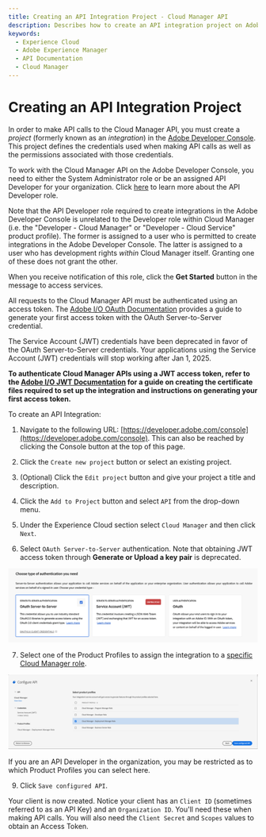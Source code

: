 ```yaml
---
title: Creating an API Integration Project - Cloud Manager API
description: Describes how to create an API integration project on Adobe Developer Console
keywords:
  - Experience Cloud
  - Adobe Experience Manager
  - API Documentation
  - Cloud Manager
---
```


# Creating an API Integration Project

In order to make API calls to the Cloud Manager API, you must create a _project_ (formerly known as an _integration_) in the [Adobe Developer Console](https://developer.adobe.com/console). This project defines the credentials used when making API calls as well as the permissions associated with those credentials.

To work with the Cloud Manager API on the Adobe Developer Console, you need to either the System Administrator role or be an assigned API Developer for your organization. Click [here](http://www.adobe.com/go/aac_api_prod_learn) to learn more about the API Developer role.

<InlineAlert slots="text" />

Note that the API Developer role required to create integrations in the Adobe Developer Console is unrelated to the Developer role within Cloud Manager (i.e. the "Developer - Cloud Manager" or "Developer - Cloud Service" product profile). The former is assigned to a user who is permitted to create integrations in the Adobe Developer Console. The latter is assigned to a user who has development rights _within_ Cloud Manager itself. Granting one of these does not grant the other.

When you receive notification of this role, click the **Get Started** button in the message to access services.

All requests to the Cloud Manager API must be authenticated using an access token. The [Adobe I/O OAuth Documentation](https://developer.adobe.com/developer-console/docs/guides/authentication/ServerToServerAuthentication/implementation/) provides a guide to generate your first access token with the OAuth Server-to-Server credential.

<InlineAlert slots="text" variant="warning"/>
The Service Account (JWT) credentials have been deprecated in favor of the OAuth Server-to-Server credentials. Your applications using the Service Account (JWT) credentials will stop working after Jan 1, 2025.

**To authenticate Cloud Manager APIs using a JWT access token, refer to the [Adobe I/O JWT Documentation](https://developer.adobe.com/developer-console/docs/guides/authentication/JWT/) for a guide on creating the certificate files required to set up the integration and instructions on generating your first access token.**

To create an API Integration:

1. Navigate to the following URL: [https://developer.adobe.com/console](https://developer.adobe.com/console). This can also be reached by clicking the Console button at the top of this page.

2. Click the `Create new project` button or select an existing project.

3. (Optional) Click the `Edit project` button and give your project a title and description.

4. Click the `Add to Project` button and select `API` from the drop-down menu.

5. Under the Experience Cloud section select `Cloud Manager` and then click `Next`.

6. Select `OAuth Server-to-Server` authentication.
   Note that obtaining JWT access token through **Generate or Upload a key pair** is deprecated.

![Choosing type of authentication](img/creating-api-integration.png)

7. Select one of the Product Profiles to assign the integration to a [specific Cloud Manager role](https://www.adobe.com/go/aem_cloud_mrg_usersroles_en).

![Select Product Profile](img/integration-select-product-profile.png)

<InlineAlert slots="text" />

If you are an API Developer in the organization, you may be restricted as to which Product Profiles you can select here.

9. Click `Save configured API`.

Your client is now created. Notice your client has an `Client ID` (sometimes referred to as an API Key) and an `Organization ID`. You'll need these when making API calls. You will also need the `Client Secret` and `Scopes` values to obtain an Access Token.
